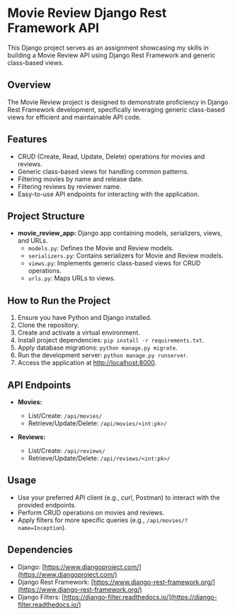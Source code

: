 # Movie Review Django Rest Framework API

This Django project serves as an assignment showcasing my skills in building a Movie Review API using Django Rest Framework and generic class-based views.

## Overview

The Movie Review project is designed to demonstrate proficiency in Django Rest Framework development, specifically leveraging generic class-based views for efficient and maintainable API code.

## Features

- CRUD (Create, Read, Update, Delete) operations for movies and reviews.
- Generic class-based views for handling common patterns.
- Filtering movies by name and release date.
- Filtering reviews by reviewer name.
- Easy-to-use API endpoints for interacting with the application.

## Project Structure

- **movie_review_app:** Django app containing models, serializers, views, and URLs.
  - `models.py`: Defines the Movie and Review models.
  - `serializers.py`: Contains serializers for Movie and Review models.
  - `views.py`: Implements generic class-based views for CRUD operations.
  - `urls.py`: Maps URLs to views.

## How to Run the Project

1. Ensure you have Python and Django installed.
2. Clone the repository.
3. Create and activate a virtual environment.
4. Install project dependencies: `pip install -r requirements.txt`.
5. Apply database migrations: `python manage.py migrate`.
6. Run the development server: `python manage.py runserver`.
7. Access the application at [http://localhost:8000](http://localhost:8000).

## API Endpoints

- **Movies:**
  - List/Create: `/api/movies/`
  - Retrieve/Update/Delete: `/api/movies/<int:pk>/`

- **Reviews:**
  - List/Create: `/api/reviews/`
  - Retrieve/Update/Delete: `/api/reviews/<int:pk>/`

## Usage

- Use your preferred API client (e.g., curl, Postman) to interact with the provided endpoints.
- Perform CRUD operations on movies and reviews.
- Apply filters for more specific queries (e.g., `/api/movies/?name=Inception`).

## Dependencies

- Django: [https://www.djangoproject.com/](https://www.djangoproject.com/)
- Django Rest Framework: [https://www.django-rest-framework.org/](https://www.django-rest-framework.org/)
- Django Filters: [https://django-filter.readthedocs.io/](https://django-filter.readthedocs.io/)


